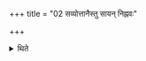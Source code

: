 +++
title = "02 सव्योत्तानैस्तु सायन् निह्नवः"

+++

<details><summary>थिते</summary>

सव्योत्तानैस्तु सायं निह्नवः २
</details>
